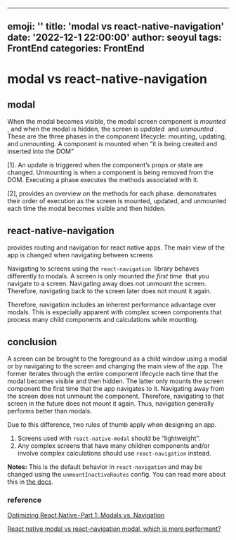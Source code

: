 
---
emoji: ''
title: 'modal vs react-native-navigation'
date: '2022-12-1 22:00:00'
author: seoyul
tags: FrontEnd
categories: FrontEnd
---
# modal vs react-native-navigation

## modal

When the modal becomes visible, the modal screen component is *mounted*
, and when the modal is hidden, the screen is *updated*
 and *unmounted*
. These are the three phases in the component lifecycle: mounting, updating, and unmounting. A component is mounted when “it is being created and inserted into the DOM” 

[1]. An update is triggered when the component’s props or state are changed. Unmounting is when a component is being removed from the DOM. Executing a phase executes the methods associated with it. 

[2], provides an overview on the methods for each phase.  demonstrates their order of execution as the screen is mounted, updated, and unmounted each time the modal becomes visible and then hidden.


## react-native-navigation

provides routing and navigation for react native apps. The main view of the app is changed when navigating between screens

Navigating to screens using the `react-navigation`
 library behaves differently to modals. A screen is only mounted *the first time*
 that you navigate to a screen. Navigating away does not unmount the screen. Therefore, navigating back to the screen later does not mount it again.

Therefore, navigation includes an inherent performance advantage over modals. This is especially apparent with complex screen components that process many child components and calculations while mounting.

## conclusion

A screen can be brought to the foreground as a child window using a modal or by navigating to the screen and changing the main view of the app. The former iterates through the entire component lifecycle each time that the modal becomes visible and then hidden. The latter only mounts the screen component the first time that the app navigates to it. Navigating away from the screen does not unmount the component. Therefore, navigating to that screen in the future does not mount it again. Thus, navigation generally performs better than modals.

Due to this difference, two rules of thumb apply when designing an app.

1. Screens used with `react-native-modal` should be “lightweight”.
2. Any complex screens that have many children components and/or involve complex calculations should use `react-navigation` instead.

**Notes:** This is the default behavior in `react-navigation` and may be changed using the `unmountInactiveRoutes` config. You can read more about this in [the docs](https://reactnavigation.org/docs/en/drawer-navigator.html).


### reference

[Optimizing React Native - Part 1: Modals vs. Navigation](https://medium.com/@amismail/optimizing-react-native-part-1-modals-vs-navigation-18d074a771ce)

[React native modal vs react-navigation modal, which is more performant?](https://stackoverflow.com/questions/71549636/react-native-modal-vs-react-navigation-modal-which-is-more-performant)